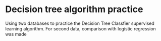 # Decision tree algorithm practice 

Using two databases to practice the Decision Tree Classfier supervised learning algorithm. For second data, comparison with logistic regression was made
